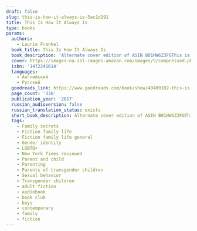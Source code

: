 ```yaml
---
draft: false
slug: this-is-how-it-always-is-5ac1d191
title: This Is How It Always Is
type: books
params:
  authors:
    - Laurie Frankel
  book_title: This Is How It Always Is
  book_description: 'Alternate cover edition of ASIN B01HW6Z3FGThis is how a family keeps a secret…and how that secret ends up keeping them.This is how a family lives happily ever after…until happily ever after becomes complicated.This is how children change…and then change the world.This is Claude. He’s five years old, the youngest of five brothers, and loves peanut butter sandwiches. He also loves wearing a dress, and dreams of being a princess.When he grows up, Claude says, he wants to be a girl.Rosie and Penn want Claude to be whoever Claude wants to be. They’re just not sure they’re ready to share that with the world. Soon the entire family is keeping Claude’s secret. Until one day it explodes.This Is How It Always Isis a novel about revelations, transformations, fairy tales, and family. And it’s about the ways this is how it always is: Change is always hard and miraculous and hard again, parenting is always a leap into the unknown with crossed fingers and full hearts, children grow but not always according to plan. And families with secrets don’t get to keep them forever.'
  cover: https://images-na.ssl-images-amazon.com/images/S/compressed.photo.goodreads.com/books/1528314257i/40409102.jpg
  isbn: '1472241614'
  languages:
    - Английский
    - Русский
  goodreads_link: https://www.goodreads.com/book/show/40409102-this-is-how-it-always-is
  page_count: '336'
  publication_year: '2017'
  russian_audioversion: false
  russian_translation_status: exists
  short_book_description: Alternate cover edition of ASIN B01HW6Z3FGThis is how a family keeps a secret…and how that secret ends up keeping them.This is how a family lives happily ever after…until happily ever after...
  tags:
    - Family secrets
    - Fiction family life
    - Fiction family life general
    - Gender identity
    - LGBTQ+
    - New York Times reviewed
    - Parent and child
    - Parenting
    - Parents of transgender children
    - Sexual behavior
    - Transgender children
    - adult fiction
    - audiobook
    - book club
    - boys
    - contemporary
    - family
    - fiction
---
```


